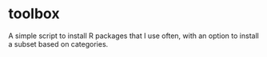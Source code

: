 # toolbox
A simple script to install R packages that I use often, with an option to install a subset based on categories.
